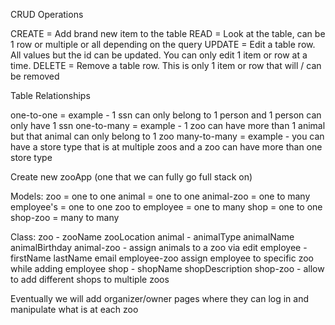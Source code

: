 CRUD Operations

CREATE = Add brand new item to the table
READ = Look at the table, can be 1 row or multiple or all depending on the query
UPDATE = Edit a table row.  All values but the id can be updated.  You can only edit 1 item or row at a time. 
DELETE = Remove a table row. This is only 1 item or row that will / can be removed

Table Relationships

one-to-one = example - 1 ssn can only belong to 1 person and 1 person can only have 1 ssn
one-to-many = example - 1 zoo can have more than 1 animal but that animal can only belong to 1 zoo
many-to-many = example - you can have a store type that is at multiple zoos and a zoo can have more than one store type

Create new zooApp (one that we can fully go full stack on)

Models:
zoo = one to one
animal = one to one
animal-zoo = one to many
employee's = one to one
zoo to employee = one to many
shop = one to one
shop-zoo = many to many

Class:
zoo - zooName zooLocation
animal - animalType animalName animalBirthday
animal-zoo - assign animals to a zoo via edit
employee - firstName lastName email
employee-zoo assign employee to specific zoo while adding employee
shop - shopName shopDescription
shop-zoo - allow to add different shops to multiple zoos

Eventually we will add organizer/owner pages where they can log in and manipulate what is at each zoo